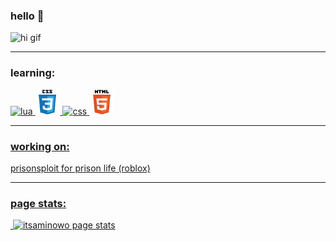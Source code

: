 <h3 align="left">hello 👋</h3>
<img src="https://media.giphy.com/media/vFKqnCdLPNOKc/giphy.gif" width="240" height="200" alt="hi gif"></img>
<hr>
<h3 align="left">learning:</h3>
<p align="left"> </a> <a href="http://www.lua.org" target="_blank" rel="noreferrer"> <img src="https://cdn.hackr.io/uploads/topics_svg/lua.svg" alt="lua" width="40" height="40"/> </a> <a href="https://www.w3schools.com/css/" target="_blank" rel="noreferrer"> <img src="https://raw.githubusercontent.com/devicons/devicon/master/icons/css3/css3-original-wordmark.svg" alt="css" width="40" height="40"/> </a> <a href="https://www.w3schools.com/js/" target="_blank" rel="noreferrer"> <img src="https://raw.githubusercontent.com/devicons/devicon/master/icons/js/js-original-wordmark.svg" alt="css" width="40" height="40"/> </a>  <a href="https://www.w3.org/html/" target="_blank" rel="noreferrer"> <img src="https://raw.githubusercontent.com/devicons/devicon/master/icons/html5/html5-original-wordmark.svg" alt="html" width="40" height="40"/> </p>
<hr>
<h3 align="left">working on:</h3>
<p align="left">prisonsploit for prison life (roblox)</p>
<hr>
<h3 align="left">page stats:</h3>
<p>&nbsp;<img src="https://github-readme-stats.vercel.app/api?username=itsaminowo&show_icons=true&locale=en" alt="itsaminowo page stats" /></p>

